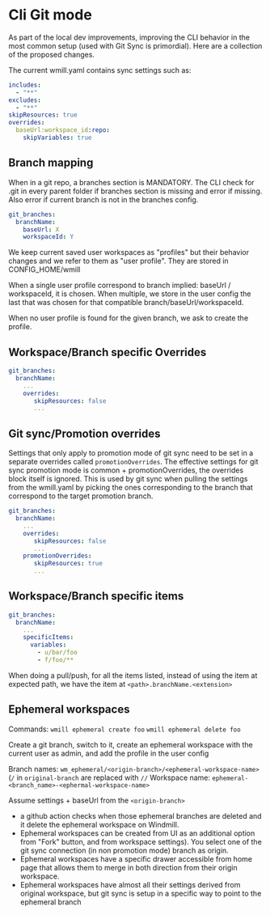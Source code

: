 # Cli Git mode

As part of the local dev improvements, improving the CLI behavior in the most common setup (used with Git Sync is primordial). Here are a collection of the proposed changes.

The current wmill.yaml contains sync settings such as:

```yaml
includes:
  - "**"
excludes:
  - "**"
skipResources: true
overrides:
  baseUrl:workspace_id:repo:
    skipVariables: true
```

## Branch mapping

When in a git repo, a branches section is MANDATORY. The CLI check for .git in every parent folder if branches section is missing and error if missing. Also error if current branch is not in the branches config.

```yaml
git_branches:
  branchName:
    baseUrl: X
    workspaceId: Y
```

We keep current saved user workspaces as "profiles" but their behavior changes and we refer to them as "user profile". They are stored in CONFIG_HOME/wmill

When a single user profile correspond to branch implied: baseUrl / workspaceId, it is chosen. When multiple, we store in the user config the last that was chosen for that compatible branch/baseUrl/workspaceId.

When no user profile is found for the given branch, we ask to create the profile.

## Workspace/Branch specific Overrides

```yaml
git_branches:
  branchName:
    ...
    overrides:
       skipResources: false
       ...
```

## Git sync/Promotion overrides

Settings that only apply to promotion mode of git sync need to be set in a separate overrides called `promotionOverrides`. The effective settings for git sync promotion mode is common + promotionOverrides, the overrides block itself is ignored. This is used by git sync when pulling the settings from the wmill.yaml by picking the ones corresponding to the branch that correspond to the target promotion branch.

```yaml
git_branches:
  branchName:
    ...
    overrides:
       skipResources: false
       ...
    promotionOverrides:
       skipResources: true
       ...
```

## Workspace/Branch specific items

```yaml
git_branches:
  branchName:
    ...
    specificItems:
      variables:
        - u/bar/foo
        - f/foo/**

```

When doing a pull/push, for all the items listed, instead of using the item at expected path, we have the item at `<path>.branchName.<extension>`

## Ephemeral workspaces

Commands:
`wmill ephemeral create foo`
`wmill ephemeral delete foo`

Create a git branch, switch to it, create an ephemeral workspace with the current user as admin, and add the profile in the user config

Branch names: `wm_ephemeral/<origin-branch>/<ephemeral-workspace-name>` (`/` in `original-branch` are replaced with `//`
Workspace name: `ephemeral-<branch_name>-<ephermal-workspace-name>`

Assume settings + baseUrl from the `<origin-branch>`

- a github action checks when those ephemeral branches are deleted and it delete the ephemeral workspace on Windmill.
- Ephemeral workspaces can be created from UI as an additional option from "Fork" button, and from workspace settings). You select one of the git sync connection (in non promotion mode) branch as origin.
- Ephemeral workspaces have a specific drawer accessible from home page that allows them to merge in both direction from their origin workspace.
- Ephemeral workspaces have almost all their settings derived from original workspace, but git sync is setup in a specific way to point to the ephemeral branch

